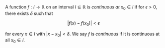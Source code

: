 A function $f: I \to \mathbb{R}$ on an interval $I \subseteq \mathbb{R}$
is *continuous at* $x_0 \in I$ if for $\epsilon > 0$, there 
exists $\delta$ such that

$$
|f(x) - f(x_0)| < \epsilon
$$

for every $x\in I$ with $|x - x_0| < \delta$. We say $f$ is *continuous* if 
it is continuous at all $x_0 \in I$.
